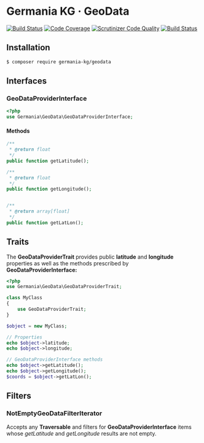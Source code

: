 # Germania KG · GeoData

[![Build Status](https://travis-ci.org/GermaniaKG/GeoData.svg?branch=master)](https://travis-ci.org/GermaniaKG/GeoData)
[![Code Coverage](https://scrutinizer-ci.com/g/GermaniaKG/GeoData/badges/coverage.png?b=master)](https://scrutinizer-ci.com/g/GermaniaKG/GeoData/?branch=master)
[![Scrutinizer Code Quality](https://scrutinizer-ci.com/g/GermaniaKG/GeoData/badges/quality-score.png?b=master)](https://scrutinizer-ci.com/g/GermaniaKG/GeoData/?branch=master)
[![Build Status](https://scrutinizer-ci.com/g/GermaniaKG/GeoData/badges/build.png?b=master)](https://scrutinizer-ci.com/g/GermaniaKG/GeoData/build-status/master)

## Installation

```bash
$ composer require germania-kg/geodata
```




## Interfaces 

### GeoDataProviderInterface
```php
<?php
use Germania\GeoData\GeoDataProviderInterface;
```

#### Methods

```php
/**
 * @return float
 */
public function getLatitude();

/**
 * @return float
 */
public function getLongitude();


/**
 * @return array[float]
 */
public function getLatLon();
```

## Traits

The **GeoDataProviderTrait** provides public **latitude** and **longitude** properties as well as the methods 
prescribed by **GeoDataProviderInterface:**

```php
<?php
use Germania\GeoData\GeoDataProviderTrait;

class MyClass
{
	use GeoDataProviderTrait;
}

$object = new MyClass;

// Properties
echo $object->latitude;
echo $object->longitude;

// GeoDataProviderInterface methods
echo $object->getLatitude();
echo $object->getLongitude();
$coords = $object->getLatLon();
```


## Filters

### NotEmptyGeoDataFilterIterator

Accepts any **Traversable** and filters for **GeoDataProviderInterface** items whose *getLatitude* and *getLongitude* results are not empty.
